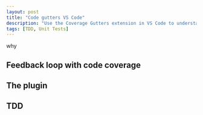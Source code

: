 ```yaml
---
layout: post
title: "Code gutters VS Code"
description: "Use the Coverage Gutters extension in VS Code to understand your tests coverage even better"
tags: [TDD, Unit Tests]
---
```


why

## Feedback loop with code coverage



## The plugin



## TDD





